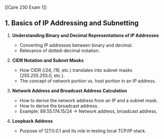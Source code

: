 [[Cpre 230 Exam 1]]
## 1. Basics of IP Addressing and Subnetting

1. **Understanding Binary and Decimal Representations of IP Addresses**
    
    - Converting IP addresses between binary and decimal.
    - Relevance of dotted-decimal notation.
2. **CIDR Notation and Subnet Masks**
    
    - How CIDR (/24, /16, etc.) translates into subnet masks (255.255.255.0, etc.).
    - The concept of network portion vs. host portion in an IP address.
3. **Network Address and Broadcast Address Calculation**
    
    - How to derive the network address from an IP and a subnet mask.
    - How to derive the broadcast address.
    - Example: 89.55.174.15/24 → Network address, broadcast address.
4. **Loopback Address**
    
    - Purpose of 127.0.0.1 and its role in testing local TCP/IP stack.
